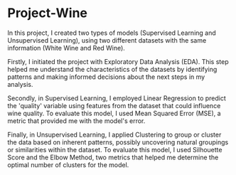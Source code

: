 # Project-Wine
In this project, I created two types of models (Supervised Learning and Unsupervised Learning), using two different datasets with the same information (White Wine and Red Wine).

Firstly, I initiated the project with Exploratory Data Analysis (EDA). This step helped me understand the characteristics of the datasets by identifying patterns and making informed decisions about the next steps in my analysis.

Secondly, in Supervised Learning, I employed Linear Regression to predict the 'quality' variable using features from the dataset that could influence wine quality. To evaluate this model, I used Mean Squared Error (MSE), a metric that provided me with the model's error.

Finally, in Unsupervised Learning, I applied Clustering to group or cluster the data based on inherent patterns, possibly uncovering natural groupings or similarities within the dataset. To evaluate this model, I used Silhouette Score and the Elbow Method, two metrics that helped me determine the optimal number of clusters for the model.

